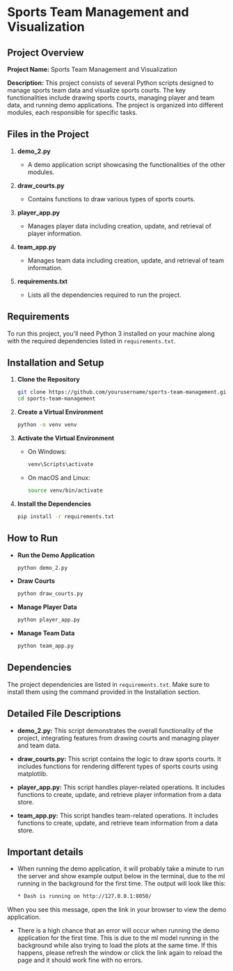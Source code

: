 
# Sports Team Management and Visualization

## Project Overview

**Project Name:** Sports Team Management and Visualization

**Description:**
This project consists of several Python scripts designed to manage sports team data and visualize sports courts. The key functionalities include drawing sports courts, managing player and team data, and running demo applications. The project is organized into different modules, each responsible for specific tasks.

## Files in the Project

1. **demo_2.py**
   - A demo application script showcasing the functionalities of the other modules.

2. **draw_courts.py**
   - Contains functions to draw various types of sports courts.

3. **player_app.py**
   - Manages player data including creation, update, and retrieval of player information.

4. **team_app.py**
   - Manages team data including creation, update, and retrieval of team information.

5. **requirements.txt**
   - Lists all the dependencies required to run the project.

## Requirements

To run this project, you'll need Python 3 installed on your machine along with the required dependencies listed in `requirements.txt`.

## Installation and Setup

1. **Clone the Repository**
   ```sh
   git clone https://github.com/yourusername/sports-team-management.git
   cd sports-team-management
   ```

2. **Create a Virtual Environment**
   ```sh
   python -m venv venv
   ```

3. **Activate the Virtual Environment**
   - On Windows:
     ```sh
     venv\Scripts\activate
     ```
   - On macOS and Linux:
     ```sh
     source venv/bin/activate
     ```

4. **Install the Dependencies**
   ```sh
   pip install -r requirements.txt
   ```

## How to Run

- **Run the Demo Application**
  ```sh
  python demo_2.py
  ```

- **Draw Courts**
  ```sh
  python draw_courts.py
  ```

- **Manage Player Data**
  ```sh
  python player_app.py
  ```

- **Manage Team Data**
  ```sh
  python team_app.py
  ```

## Dependencies

The project dependencies are listed in `requirements.txt`. Make sure to install them using the command provided in the Installation section.

## Detailed File Descriptions

- **demo_2.py:** This script demonstrates the overall functionality of the project, integrating features from drawing courts and managing player and team data.
  
- **draw_courts.py:** This script contains the logic to draw sports courts. It includes functions for rendering different types of sports courts using matplotlib.
  
- **player_app.py:** This script handles player-related operations. It includes functions to create, update, and retrieve player information from a data store.
  
- **team_app.py:** This script handles team-related operations. It includes functions to create, update, and retrieve team information from a data store.

## Important details

- When running the demo application, it will probably take a minute to run the server and show example output below in the terminal, due to the ml running in the background for the first time. The output will look like this:
  
  ```sh
  * Dash is running on http://127.0.0.1:8050/
   ```
When you see this message, open the link in your browser to view the demo application.

- There is a high chance that an error will occur when running the demo application for the first time. This is due to the ml model running in the background while also trying to load the plots at the same time. If this happens, please refresh the window or click the link again to reload the page and it should work fine with no errors.